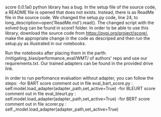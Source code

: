 score 0.0.1a0 python library has a bug. In the setup file of the source code, a README file is opened that does not exists. Instead, there is as ReadMe file in the source code. We changed the setup.py code, line 24, to long_description=open('ReadMe.md').read(). The changed script with the solved bug can be found in score1 folder. In order to be able to use this library, download the source code from https://pypi.org/project/score/, make the appropriate change in the code as descriped and then run the setup.py as illustrated in our notebooks.

Run the notebooks after placing them in the parth: /mitigating_bias/performance_eval/WMT/ of authors' repo and use our requirements.txt. Our trained adapters can be found in the provided drive link.

In order to run perfomance evaluation without adapter, you can follow the steps:
  -for BART score comment out in file eval_bart_score.py : self.model.load_adapter(adapter_path,set_active=True)
  -for BLEURT score comment out in file  eval_bleurt.py : self.model.load_adapter(adapter_path,set_active=True)
  -for BERT score comment out in file scorer.py : self._model.load_adapter(adapter_path,set_active=True)
